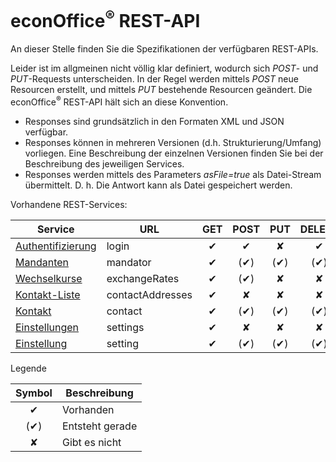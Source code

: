 # econOffice<sup>&reg;</sup> REST-API

An dieser Stelle finden Sie die Spezifikationen der verfügbaren REST-APIs.

Leider ist im allgmeinen nicht völlig klar definiert, wodurch sich *POST*- und *PUT*-Requests unterscheiden.
In der Regel werden mittels *POST* neue Resourcen erstellt, und mittels *PUT* bestehende Resourcen geändert.
Die econOffice<sup>&reg;</sup> REST-API hält sich an diese Konvention.

* Responses sind grundsätzlich in den Formaten XML und JSON verfügbar.
* Responses können in mehreren Versionen (d.h. Strukturierung/Umfang) vorliegen. Eine Beschreibung der einzelnen Versionen finden Sie bei der Beschreibung des jeweiligen Services.
* Responses werden mittels des Parameters *asFile=true* als Datei-Stream übermittelt. D. h. Die Antwort kann als Datei gespeichert werden.

Vorhandene REST-Services:

|Service|URL|GET|POST|PUT|DELETE|
|---|---|:-:|:-:|:-:|:-:|
|[Authentifizierung](/login)|login|&#10004;|&#10004;|&#10008;|&#10004;|
|[Mandanten](/mandator)|mandator|&#10004;|(&#10004;)|(&#10004;)|(&#10004;)|
|[Wechselkurse](/exchangeRates)|exchangeRates|&#10004;|(&#10004;)|&#10008;|&#10008;|
[Kontakt-Liste](/contacts/contactAddress)|contactAddresses|&#10004;|&#10008;|&#10008;|&#10008;|
[Kontakt](/contacts/contactAddress)|contact|&#10004;|(&#10004;)|(&#10004;)|(&#10004;)|
[Einstellungen](/settings/settingList)|settings|&#10004;|&#10008;|&#10008;|&#10008;|
[Einstellung](/settings/setting)|setting|&#10004;|(&#10004;)|(&#10004;)|(&#10004;)|

Legende

|Symbol|Beschreibung|
|:-:|---|
|&#10004;|Vorhanden|
|(&#10004;)|Entsteht gerade|
|&#10008;|Gibt es nicht|
